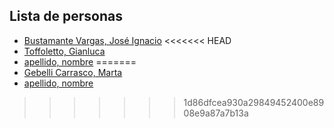 ## Lista de personas

- [Bustamante Vargas, José Ignacio](Personas/jose.ignacio.bustamante.md)
<<<<<<< HEAD
- [Toffoletto, Gianluca](Personas/gianluca.toffoletto.md)
- [apellido, nombre](Personas/nombre.apellido.md)
=======
- [Gebelli Carrasco, Marta](Personas/marta.gebelli.md)
- [apellido, nombre](Personas/nombre.apellido.md)

>>>>>>> 1d86dfcea930a29849452400e8908e9a87a7b13a
